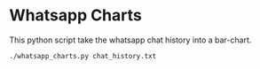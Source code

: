 Whatsapp Charts
===================

This python script take the whatsapp chat history into a bar-chart.

`./whatsapp_charts.py chat_history.txt`